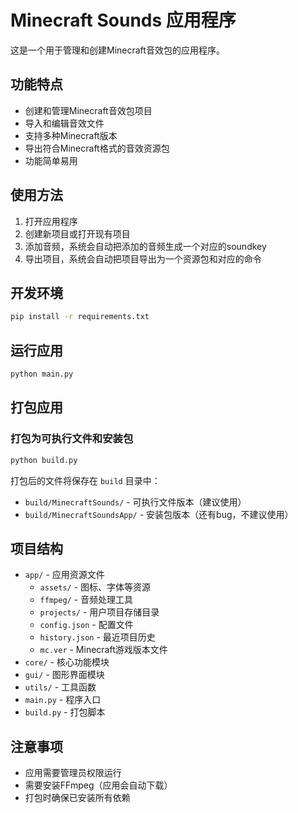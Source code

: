 # Minecraft Sounds 应用程序

这是一个用于管理和创建Minecraft音效包的应用程序。

## 功能特点

- 创建和管理Minecraft音效包项目
- 导入和编辑音效文件
- 支持多种Minecraft版本
- 导出符合Minecraft格式的音效资源包
- 功能简单易用

## 使用方法

1. 打开应用程序
2. 创建新项目或打开现有项目
3. 添加音频，系统会自动把添加的音频生成一个对应的soundkey
4. 导出项目，系统会自动把项目导出为一个资源包和对应的命令

## 开发环境

```bash
pip install -r requirements.txt
```

## 运行应用

```bash
python main.py
```

## 打包应用

### 打包为可执行文件和安装包

```bash
python build.py
```

打包后的文件将保存在 `build` 目录中：

- `build/MinecraftSounds/` - 可执行文件版本（建议使用）
- `build/MinecraftSoundsApp/` - 安装包版本（还有bug，不建议使用）

## 项目结构

- `app/` - 应用资源文件
  - `assets/` - 图标、字体等资源
  - `ffmpeg/` - 音频处理工具
  - `projects/` - 用户项目存储目录
  - `config.json` - 配置文件
  - `history.json` - 最近项目历史
  - `mc.ver` - Minecraft游戏版本文件
- `core/` - 核心功能模块
- `gui/` - 图形界面模块
- `utils/` - 工具函数
- `main.py` - 程序入口
- `build.py` - 打包脚本

## 注意事项

- 应用需要管理员权限运行
- 需要安装FFmpeg（应用会自动下载）
- 打包时确保已安装所有依赖